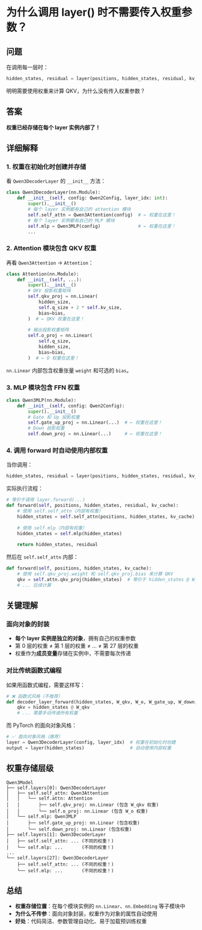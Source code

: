 # 为什么调用 layer() 时不需要传入权重参数？

## 问题

在调用每一层时：
```python
hidden_states, residual = layer(positions, hidden_states, residual, kv_cache)
```

明明需要使用权重来计算 QKV，为什么没有传入权重参数？

## 答案

**权重已经存储在每个 layer 实例内部了！**

## 详细解释

### 1. 权重在初始化时创建并存储

看 `Qwen3DecoderLayer` 的 `__init__` 方法：

```python
class Qwen3DecoderLayer(nn.Module):
    def __init__(self, config: Qwen2Config, layer_idx: int):
        super().__init__()
        # 每个 layer 实例都有自己的 attention 模块
        self.self_attn = Qwen3Attention(config)  # ← 权重在这里！
        # 每个 layer 实例都有自己的 MLP 模块
        self.mlp = Qwen3MLP(config)              # ← 权重在这里！
        ...
```

### 2. Attention 模块包含 QKV 权重

再看 `Qwen3Attention` → `Attention`：

```python
class Attention(nn.Module):
    def __init__(self, ...):
        super().__init__()
        # QKV 投影权重矩阵
        self.qkv_proj = nn.Linear(
            hidden_size,
            self.q_size + 2 * self.kv_size,
            bias=bias,
        )  # ← QKV 权重在这里！
        
        # 输出投影权重矩阵
        self.o_proj = nn.Linear(
            self.q_size,
            hidden_size,
            bias=bias,
        )  # ← O 权重在这里！
```

`nn.Linear` 内部包含权重张量 `weight` 和可选的 `bias`。

### 3. MLP 模块包含 FFN 权重

```python
class Qwen3MLP(nn.Module):
    def __init__(self, config: Qwen2Config):
        super().__init__()
        # Gate 和 Up 投影权重
        self.gate_up_proj = nn.Linear(...)  # ← 权重在这里！
        # Down 投影权重
        self.down_proj = nn.Linear(...)     # ← 权重在这里！
```

### 4. 调用 forward 时自动使用内部权重

当你调用：
```python
hidden_states, residual = layer(positions, hidden_states, residual, kv_cache)
```

实际执行流程：
```python
# 等价于调用 layer.forward(...)
def forward(self, positions, hidden_states, residual, kv_cache):
    # 使用 self.self_attn（内部有权重）
    hidden_states = self.self_attn(positions, hidden_states, kv_cache)
    
    # 使用 self.mlp（内部有权重）
    hidden_states = self.mlp(hidden_states)
    
    return hidden_states, residual
```

然后在 `self.self_attn` 内部：
```python
def forward(self, positions, hidden_states, kv_cache):
    # 使用 self.qkv_proj.weight 和 self.qkv_proj.bias 来计算 QKV
    qkv = self.attn.qkv_proj(hidden_states)  # 等价于 hidden_states @ W_qkv + b_qkv
    # ... 后续计算
```

## 关键理解

### 面向对象的封装
- **每个 layer 实例是独立的对象**，拥有自己的权重参数
- 第 0 层的权重 ≠ 第 1 层的权重 ≠ ... ≠ 第 27 层的权重
- 权重作为**成员变量**存储在实例中，不需要每次传递

### 对比传统函数式编程

如果用函数式编程，需要这样写：
```python
# ❌ 函数式风格（不推荐）
def decoder_layer_forward(hidden_states, W_qkv, W_o, W_gate_up, W_down, ...):
    qkv = hidden_states @ W_qkv
    # ... 需要手动传递所有权重
```

而 PyTorch 的面向对象风格：
```python
# ✅ 面向对象风格（推荐）
layer = Qwen3DecoderLayer(config, layer_idx)  # 权重在初始化时创建
output = layer(hidden_states)                 # 自动使用内部权重
```

## 权重存储层级

```
Qwen3Model
├── self.layers[0]: Qwen3DecoderLayer
│   ├── self.self_attn: Qwen3Attention
│   │   └── self.attn: Attention
│   │       ├── self.qkv_proj: nn.Linear (包含 W_qkv 权重)
│   │       └── self.o_proj: nn.Linear (包含 W_o 权重)
│   └── self.mlp: Qwen3MLP
│       ├── self.gate_up_proj: nn.Linear (包含权重)
│       └── self.down_proj: nn.Linear (包含权重)
├── self.layers[1]: Qwen3DecoderLayer
│   ├── self.self_attn: ... (不同的权重！)
│   └── self.mlp: ...       (不同的权重！)
...
└── self.layers[27]: Qwen3DecoderLayer
    ├── self.self_attn: ... (不同的权重！)
    └── self.mlp: ...       (不同的权重！)
```

## 总结

- **权重存储位置**：在每个模块实例的 `nn.Linear`、`nn.Embedding` 等子模块中
- **为什么不传参**：面向对象封装，权重作为对象的属性自动使用
- **好处**：代码简洁、参数管理自动化、易于加载预训练权重

